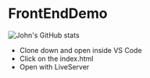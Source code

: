 # FrontEndDemo

![John's GitHub stats](https://github-readme-stats.vercel.app/api?username=johndward01&show_icons=true&theme=dark)


- Clone down and open inside VS Code
- Click on the index.html 
- Open with LiveServer
